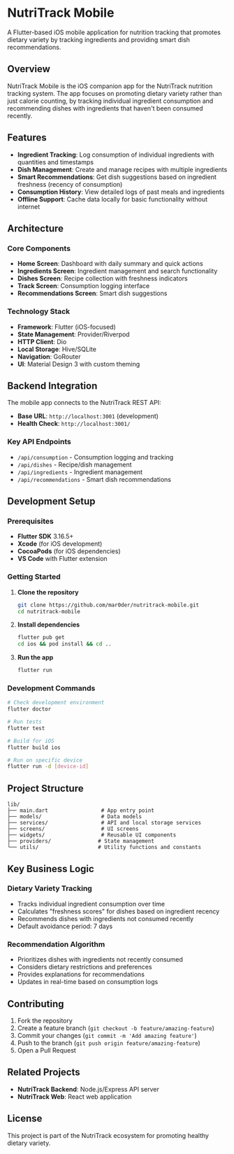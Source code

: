 # NutriTrack Mobile

A Flutter-based iOS mobile application for nutrition tracking that promotes dietary variety by tracking ingredients and providing smart dish recommendations.

## Overview

NutriTrack Mobile is the iOS companion app for the NutriTrack nutrition tracking system. The app focuses on promoting dietary variety rather than just calorie counting, by tracking individual ingredient consumption and recommending dishes with ingredients that haven't been consumed recently.

## Features

- **Ingredient Tracking**: Log consumption of individual ingredients with quantities and timestamps
- **Dish Management**: Create and manage recipes with multiple ingredients
- **Smart Recommendations**: Get dish suggestions based on ingredient freshness (recency of consumption)
- **Consumption History**: View detailed logs of past meals and ingredients
- **Offline Support**: Cache data locally for basic functionality without internet

## Architecture

### Core Components
- **Home Screen**: Dashboard with daily summary and quick actions
- **Ingredients Screen**: Ingredient management and search functionality
- **Dishes Screen**: Recipe collection with freshness indicators
- **Track Screen**: Consumption logging interface
- **Recommendations Screen**: Smart dish suggestions

### Technology Stack
- **Framework**: Flutter (iOS-focused)
- **State Management**: Provider/Riverpod
- **HTTP Client**: Dio
- **Local Storage**: Hive/SQLite
- **Navigation**: GoRouter
- **UI**: Material Design 3 with custom theming

## Backend Integration

The mobile app connects to the NutriTrack REST API:
- **Base URL**: `http://localhost:3001` (development)
- **Health Check**: `http://localhost:3001/`

### Key API Endpoints
- `/api/consumption` - Consumption logging and tracking
- `/api/dishes` - Recipe/dish management
- `/api/ingredients` - Ingredient management
- `/api/recommendations` - Smart dish recommendations

## Development Setup

### Prerequisites
- **Flutter SDK** 3.16.5+
- **Xcode** (for iOS development)
- **CocoaPods** (for iOS dependencies)
- **VS Code** with Flutter extension

### Getting Started

1. **Clone the repository**
   ```bash
   git clone https://github.com/mar0der/nutritrack-mobile.git
   cd nutritrack-mobile
   ```

2. **Install dependencies**
   ```bash
   flutter pub get
   cd ios && pod install && cd ..
   ```

3. **Run the app**
   ```bash
   flutter run
   ```

### Development Commands
```bash
# Check development environment
flutter doctor

# Run tests
flutter test

# Build for iOS
flutter build ios

# Run on specific device
flutter run -d [device-id]
```

## Project Structure

```
lib/
├── main.dart                 # App entry point
├── models/                   # Data models
├── services/                 # API and local storage services
├── screens/                  # UI screens
├── widgets/                  # Reusable UI components
├── providers/               # State management
└── utils/                   # Utility functions and constants
```

## Key Business Logic

### Dietary Variety Tracking
- Tracks individual ingredient consumption over time
- Calculates "freshness scores" for dishes based on ingredient recency
- Recommends dishes with ingredients not consumed recently
- Default avoidance period: 7 days

### Recommendation Algorithm
- Prioritizes dishes with ingredients not recently consumed
- Considers dietary restrictions and preferences
- Provides explanations for recommendations
- Updates in real-time based on consumption logs

## Contributing

1. Fork the repository
2. Create a feature branch (`git checkout -b feature/amazing-feature`)
3. Commit your changes (`git commit -m 'Add amazing feature'`)
4. Push to the branch (`git push origin feature/amazing-feature`)
5. Open a Pull Request

## Related Projects

- **NutriTrack Backend**: Node.js/Express API server
- **NutriTrack Web**: React web application

## License

This project is part of the NutriTrack ecosystem for promoting healthy dietary variety.